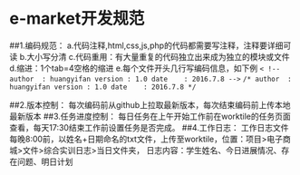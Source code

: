# e-market开发规范

##1.编码规范：
	a.代码注释,html,css,js,php的代码都需要写注释，注释要详细可读
 	b.大小写分清
  	c.代码重用：有大量重复的代码独立出来成为独立的模块或文件
  	d.缩进：1个tab=4空格的缩进
	e.每个文件开头几行写编码信息，如下例
		`< !--
		 author  : huangyifan
	 	 version : 1.0
		 date    : 2016.7.8
 		-->`
 		`/*
		 author  : huangyifan
		 version : 1.0
		 date    : 2016.7.8
		*/`

##2.版本控制：
  	每次编码前从github上拉取最新版本，每次结束编码前上传本地最新版本
##3.任务进度控制：
	每日任务在上午开始工作前在worktile的任务页面查看，每天17:30结束工作前设置任务是否完成。
##4.工作日志：
	工作日志文件每晚8:00前，以姓名+日期命名的txt文件，上传至worktile，位置：项目>电子商城>文件>综合实训日志>当日文件夹，
	日志内容：学生姓名、今日进展情况、存在问题、明日计划
